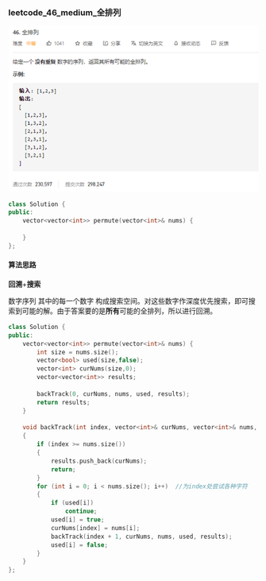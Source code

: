### leetcode_46_medium_全排列

![image-20201218171414889](leetcode_46_medium_全排列.assets/image-20201218171414889.png)

```c++
class Solution {
public:
    vector<vector<int>> permute(vector<int>& nums) {

    }
};
```

#### 算法思路

**回溯**+**搜索**

数字序列 其中的每一个数字 构成搜索空间。对这些数字作深度优先搜索，即可搜索到可能的解。由于答案要的是**所有**可能的全排列，所以进行回溯。

```c++
class Solution {
public:
	vector<vector<int>> permute(vector<int>& nums) {
		int size = nums.size();
		vector<bool> used(size,false);
		vector<int> curNums(size,0);
		vector<vector<int>> results;

		backTrack(0, curNums, nums, used, results);
		return results;
	}

	void backTrack(int index, vector<int>& curNums, vector<int>& nums, vector<bool>&used, vector<vector<int>>& results)
	{
		if (index >= nums.size())
		{
			results.push_back(curNums);
			return;
		}
		for (int i = 0; i < nums.size(); i++)  //为index处尝试各种字符
		{
			if (used[i])
				continue;
			used[i] = true;
			curNums[index] = nums[i];
			backTrack(index + 1, curNums, nums, used, results);
			used[i] = false;
		}
	}
};
```

